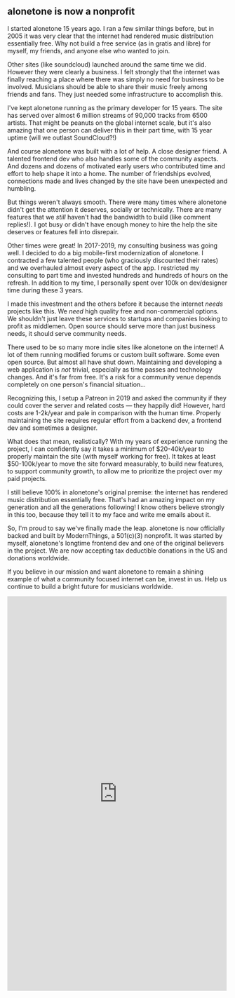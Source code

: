 ## alonetone is now a nonprofit

I started alonetone 15 years ago. I ran a few similar things before, but in 2005 it was very clear that the internet had rendered music distribution essentially free. Why not build a free service (as in gratis and libre) for myself, my friends, and anyone else who wanted to join.

Other sites (like soundcloud) launched around the same time we did. However they were clearly a business. I felt strongly that the internet was finally reaching a place where there was simply no need for business to be involved. Musicians should be able to share their music freely among friends and fans. They just needed some infrastructure to accomplish this.

I've kept alonetone running as the primary developer for 15 years. The site has served over almost 6 million streams of 90,000 tracks from 6500 artists. That might be peanuts on the global internet scale, but it's also amazing that one person can deliver this in their part time, with 15 year uptime (will we outlast SoundCloud?!)

And course alonetone was built with a lot of help. A close designer friend. A talented frontend dev who also handles some of the community aspects. And dozens and dozens of motivated early users who contributed time and effort to help shape it into a home. The number of friendships evolved, connections made and lives changed by the site have been unexpected and humbling.

But things weren't always smooth. There were many times where alonetone didn't get the attention it deserves, socially or technically. There are many features that we *still* haven't had the bandwidth to build (like comment replies!). I got busy or didn't have enough money to hire the help the site deserves or features fell into disrepair.

Other times were great! In 2017-2019, my consulting business was going well. I decided to do a big mobile-first modernization of alonetone. I contracted a few talented people (who graciously discounted their rates) and we overhauled almost every aspect of the app. I restricted my consulting to part time and invested hundreds and hundreds of hours on the refresh. In addition to my time, I personally spent over 100k on dev/designer time during these 3 years.

I made this investment and the others before it because the internet *needs* projects like this. We *need* high quality free and non-commercial options. We shouldn't just leave these services to startups and companies looking to profit as middlemen. Open source should serve more than just business needs, it should serve community needs.

There used to be so many more indie sites like alonetone on the internet! A lot of them running modified forums or custom built software. Some even open source. But almost all have shut down. Maintaining and developing a web application is *not* trivial, especially as time passes and technology changes. And it's far from free. It's a risk for a community venue depends completely on one person's financial situation...

Recognizing this, I setup a Patreon in 2019 and asked the community if they could cover the server and related costs — they happily did! However, hard costs are 1-2k/year and pale in comparison with the human time. Properly maintaining the site requires regular effort from a backend dev, a frontend dev and sometimes a designer.

What does that mean, realistically? With my years of experience running the project, I can confidently say it takes a minimum of $20-40k/year to properly maintain the site (with myself working for free). It takes at least $50-100k/year to move the site forward measurably, to build new features, to support community growth, to allow me to prioritize the project over my paid projects.

I still believe 100% in alonetone's original premise: the internet has rendered music distribution essentially free. That's had an amazing impact on my generation and all the generations following! I know others believe strongly in this too, because they tell it to my face and write me emails about it.

So, I'm proud to say we've finally made the leap. alonetone is now officially backed and built by ModernThings, a 501(c)(3) nonprofit. It was started by myself, alonetone's longtime frontend dev and one of the original believers in the project. We are now accepting tax deductible donations in the US and donations worldwide.

If you believe in our mission and want alonetone to remain a shining example of what a community focused internet can be, invest in us. Help us continue to build a bright future for musicians worldwide.

<script src="https://donorbox.org/widget.js" paypalExpress="false"></script><iframe src="https://donorbox.org/embed/support-alonetone?default_interval=o&enable_auto_scroll=false" name="donorbox" allowpaymentrequest="allowpaymentrequest" seamless="seamless" frameborder="0" scrolling="no" height="900px" width="100%" style="max-width: 500px; min-width: 250px; max-height:none!important"></iframe>